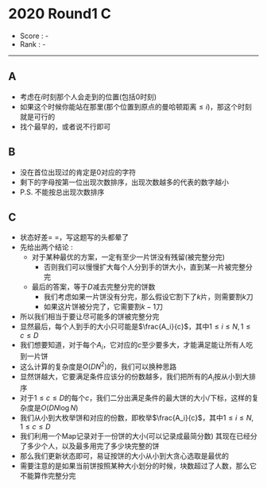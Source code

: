 # 2020 Round1 C

-   Score : -
-   Rank : -

---

## A

- 考虑在$i$时刻那个人会走到的位置(包括$0$时刻)
- 如果这个时候你能站在那里(那个位置到原点的曼哈顿距离$\leq i$)，那这个时刻就是可行的
- 找个最早的，或者说不行即可

## B

- 没在首位出现过的肯定是$0$对应的字符
- 剩下的字母按第一位出现次数排序，出现次数越多的代表的数字越小
- P.S. 不能按总出现次数排序

## C

- 状态好差= =，写这题写的头都晕了
- 先给出两个结论 : 
  - 对于某种最优的方案，一定有至少一片饼没有残留(被完整分完)
    - 否则我们可以慢慢扩大每个人分到手的饼大小，直到某一片被完整分完
  - 最后的答案，等于$D$减去完整分完的饼数
    - 我们考虑如果一片饼没有分完，那么假设它割下了$k$片，则需要割$k$刀
    - 如果这片饼被分完了，它需要割$k - 1$刀
- 所以我们相当于要让尽可能多的饼被完整分完
- 显然最后，每个人到手的大小只可能是$\frac{A_i}{c}$，其中$1 \leq i \leq N, 1 \leq c \leq D$
- 我们想要知道，对于每个$A_i$，它对应的$c$至少要多大，才能满足能让所有人吃到一片饼
- 这么计算的复杂度是$O(DN^2)$的，我们可以换种思路
- 显然饼越大，它要满足条件应该分的份数越多，我们把所有的$A_i$按从小到大排序
- 对于$1 \leq c \leq D$的每个$c$，我们二分出满足条件的最大饼的大小/下标，这样的复杂度是$O(DN\log N)$
- 我们从小到大枚举饼和对应的份数，即枚举$\frac{A_i}{c}$，其中$1 \leq i \leq N, 1 \leq c \leq D$
- 我们利用一个Map记录对于一份饼的大小(可以记录成最简分数)
  其现在已经分了多少个人，以及最多用完了多少块完整的饼
- 那么我们更新状态即可，易证按饼的大小从小到大贪心选取是最优的
- 需要注意的是如果当前饼按照某种大小划分的时候，块数超过了人数，那么它不能算作完整分完